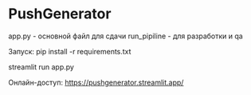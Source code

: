 # PushGenerator
app.py - основной файл для сдачи
run_pipiline - для разработки и qa

Запуск:
pip install -r requirements.txt

streamlit run app.py

Онлайн-доступ:
https://pushgenerator.streamlit.app/

